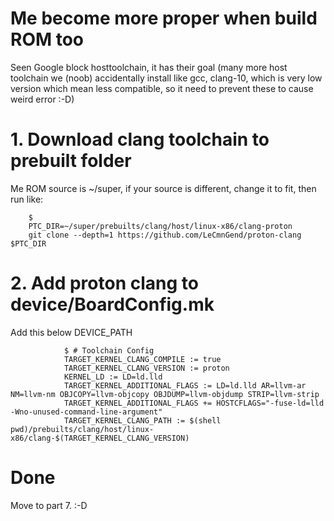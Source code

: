 # Me become more proper when build ROM too

Seen Google block hosttoolchain, it has their goal
(many more host toolchain we (noob) accidentally install like gcc, clang-10, which is very low version 
which mean less compatible, so it need to prevent these to cause weird error :-D)

# 1. Download clang toolchain to prebuilt folder

Me ROM source is ~/super, if your source is different, change it to fit, then run like: 

        $
        PTC_DIR=~/super/prebuilts/clang/host/linux-x86/clang-proton
        git clone --depth=1 https://github.com/LeCmnGend/proton-clang $PTC_DIR
        
# 2. Add proton clang to device/BoardConfig.mk

Add this below DEVICE_PATH

                $ # Toolchain Config
                TARGET_KERNEL_CLANG_COMPILE := true
                TARGET_KERNEL_CLANG_VERSION := proton
                KERNEL_LD := LD=ld.lld
                TARGET_KERNEL_ADDITIONAL_FLAGS := LD=ld.lld AR=llvm-ar NM=llvm-nm OBJCOPY=llvm-objcopy OBJDUMP=llvm-objdump STRIP=llvm-strip
                TARGET_KERNEL_ADDITIONAL_FLAGS += HOSTCFLAGS="-fuse-ld=lld -Wno-unused-command-line-argument"
                TARGET_KERNEL_CLANG_PATH := $(shell pwd)/prebuilts/clang/host/linux-x86/clang-$(TARGET_KERNEL_CLANG_VERSION)

# Done

Move to part 7. :-D

